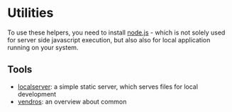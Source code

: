 Utilities
=========

To use these helpers, you need to install [node.js](http://nodejs.org/) - which is not solely used
for server side javascript execution, but also also for local application running on your system.


## Tools

* [localserver](/localserver): a simple static server, which serves files for local development
* [vendros](/vendors): an overview about common
